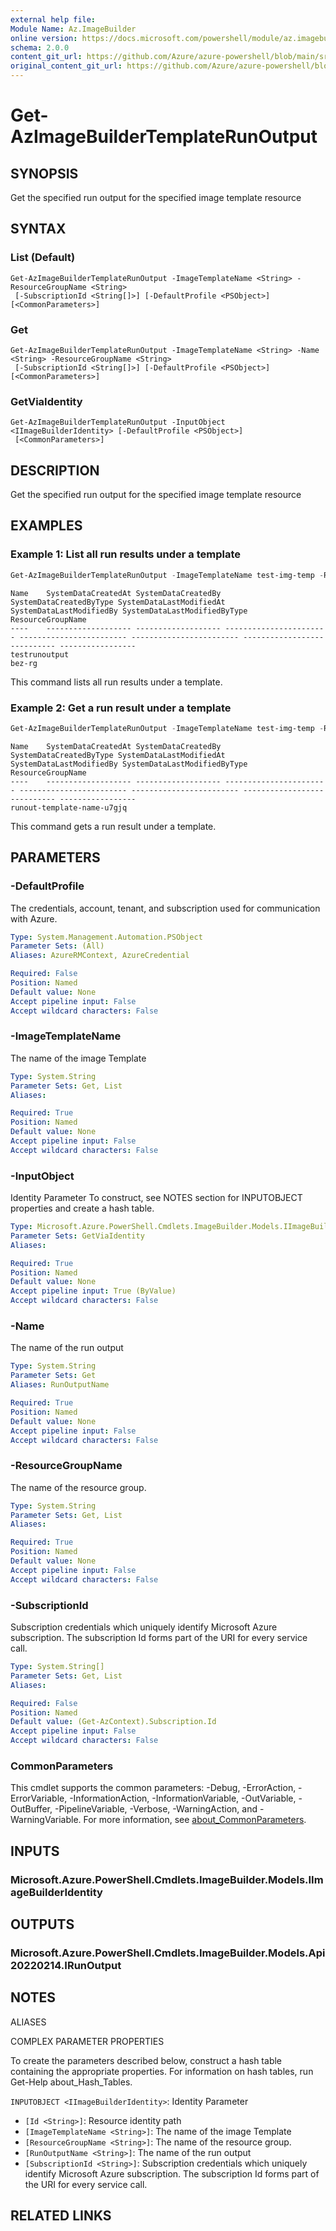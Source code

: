 ```yaml
---
external help file: 
Module Name: Az.ImageBuilder
online version: https://docs.microsoft.com/powershell/module/az.imagebuilder/get-azimagebuildertemplaterunoutput
schema: 2.0.0
content_git_url: https://github.com/Azure/azure-powershell/blob/main/src/ImageBuilder/help/Get-AzImageBuilderTemplateRunOutput.md
original_content_git_url: https://github.com/Azure/azure-powershell/blob/main/src/ImageBuilder/help/Get-AzImageBuilderTemplateRunOutput.md
---
```


# Get-AzImageBuilderTemplateRunOutput

## SYNOPSIS
Get the specified run output for the specified image template resource

## SYNTAX

### List (Default)
```
Get-AzImageBuilderTemplateRunOutput -ImageTemplateName <String> -ResourceGroupName <String>
 [-SubscriptionId <String[]>] [-DefaultProfile <PSObject>] [<CommonParameters>]
```

### Get
```
Get-AzImageBuilderTemplateRunOutput -ImageTemplateName <String> -Name <String> -ResourceGroupName <String>
 [-SubscriptionId <String[]>] [-DefaultProfile <PSObject>] [<CommonParameters>]
```

### GetViaIdentity
```
Get-AzImageBuilderTemplateRunOutput -InputObject <IImageBuilderIdentity> [-DefaultProfile <PSObject>]
 [<CommonParameters>]
```

## DESCRIPTION
Get the specified run output for the specified image template resource

## EXAMPLES

### Example 1: List all run results under a template
```powershell
Get-AzImageBuilderTemplateRunOutput -ImageTemplateName test-img-temp -ResourceGroupName bez-rg
```

```output
Name    SystemDataCreatedAt SystemDataCreatedBy SystemDataCreatedByType SystemDataLastModifiedAt SystemDataLastModifiedBy SystemDataLastModifiedByType ResourceGroupName
----    ------------------- ------------------- ----------------------- ------------------------ ------------------------ ---------------------------- -----------------
testrunoutput                                                                                                                                          bez-rg
```

This command lists all run results under a template.

### Example 2: Get a run result under a template
```powershell
Get-AzImageBuilderTemplateRunOutput -ImageTemplateName test-img-temp -ResourceGroupName bez-rg -Name runout-template-name-u7gjq
```

```output
Name    SystemDataCreatedAt SystemDataCreatedBy SystemDataCreatedByType SystemDataLastModifiedAt SystemDataLastModifiedBy SystemDataLastModifiedByType ResourceGroupName
----    ------------------- ------------------- ----------------------- ------------------------ ------------------------ ---------------------------- -----------------
runout-template-name-u7gjq  
```

This command gets a run result under a template.

## PARAMETERS

### -DefaultProfile
The credentials, account, tenant, and subscription used for communication with Azure.

```yaml
Type: System.Management.Automation.PSObject
Parameter Sets: (All)
Aliases: AzureRMContext, AzureCredential

Required: False
Position: Named
Default value: None
Accept pipeline input: False
Accept wildcard characters: False
```

### -ImageTemplateName
The name of the image Template

```yaml
Type: System.String
Parameter Sets: Get, List
Aliases:

Required: True
Position: Named
Default value: None
Accept pipeline input: False
Accept wildcard characters: False
```

### -InputObject
Identity Parameter
To construct, see NOTES section for INPUTOBJECT properties and create a hash table.

```yaml
Type: Microsoft.Azure.PowerShell.Cmdlets.ImageBuilder.Models.IImageBuilderIdentity
Parameter Sets: GetViaIdentity
Aliases:

Required: True
Position: Named
Default value: None
Accept pipeline input: True (ByValue)
Accept wildcard characters: False
```

### -Name
The name of the run output

```yaml
Type: System.String
Parameter Sets: Get
Aliases: RunOutputName

Required: True
Position: Named
Default value: None
Accept pipeline input: False
Accept wildcard characters: False
```

### -ResourceGroupName
The name of the resource group.

```yaml
Type: System.String
Parameter Sets: Get, List
Aliases:

Required: True
Position: Named
Default value: None
Accept pipeline input: False
Accept wildcard characters: False
```

### -SubscriptionId
Subscription credentials which uniquely identify Microsoft Azure subscription.
The subscription Id forms part of the URI for every service call.

```yaml
Type: System.String[]
Parameter Sets: Get, List
Aliases:

Required: False
Position: Named
Default value: (Get-AzContext).Subscription.Id
Accept pipeline input: False
Accept wildcard characters: False
```

### CommonParameters
This cmdlet supports the common parameters: -Debug, -ErrorAction, -ErrorVariable, -InformationAction, -InformationVariable, -OutVariable, -OutBuffer, -PipelineVariable, -Verbose, -WarningAction, and -WarningVariable. For more information, see [about_CommonParameters](http://go.microsoft.com/fwlink/?LinkID=113216).

## INPUTS

### Microsoft.Azure.PowerShell.Cmdlets.ImageBuilder.Models.IImageBuilderIdentity

## OUTPUTS

### Microsoft.Azure.PowerShell.Cmdlets.ImageBuilder.Models.Api20220214.IRunOutput

## NOTES

ALIASES

COMPLEX PARAMETER PROPERTIES

To create the parameters described below, construct a hash table containing the appropriate properties. For information on hash tables, run Get-Help about_Hash_Tables.


`INPUTOBJECT <IImageBuilderIdentity>`: Identity Parameter
  - `[Id <String>]`: Resource identity path
  - `[ImageTemplateName <String>]`: The name of the image Template
  - `[ResourceGroupName <String>]`: The name of the resource group.
  - `[RunOutputName <String>]`: The name of the run output
  - `[SubscriptionId <String>]`: Subscription credentials which uniquely identify Microsoft Azure subscription. The subscription Id forms part of the URI for every service call.

## RELATED LINKS

